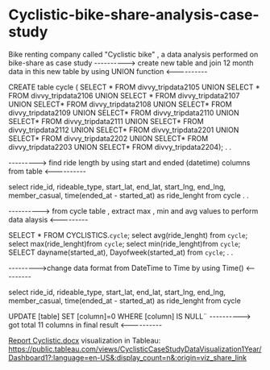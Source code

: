 # Cyclistic-bike-share-analysis-case-study
Bike renting company called "Cyclistic bike" , a data analysis performed on bike-share as case study 
----------> create new table and join 12 month data in this new table by using UNION function  <----------

CREATE table cycle (
SELECT * 
FROM divvy_tripdata2105 
UNION 
SELECT * 
FROM divvy_tripdata2106
UNION 
SELECT * 
FROM divvy_tripdata2107
UNION
SELECT*
FROM divvy_tripdata2108
UNION
SELECT*
FROM divvy_tripdata2109
UNION
SELECT*
FROM divvy_tripdata2110
UNION
SELECT*
FROM divvy_tripdata2111
UNION
SELECT*
FROM divvy_tripdata2112
UNION
SELECT*
FROM divvy_tripdata2201
UNION
SELECT*
FROM divvy_tripdata2202
UNION
SELECT*
FROM divvy_tripdata2203
UNION
SELECT*
FROM divvy_tripdata2204);
.
.

---------> find ride length by using start and ended (datetime) columns from table <----------

select
ride_id, rideable_type, start_lat, end_lat, start_lng, end_lng, member_casual,
time(ended_at - started_at) as ride_lenght
from cycle
.
.

----------> from cycle table , extract max , min and avg values to perform data alaysis <---------

SELECT * FROM CYCLISTICS.`cycle`;
select avg(ride_lenght) from `cycle`;
select max(ride_lenght)from `cycle`;
select min(ride_lenght)from `cycle`;
SELECT dayname(started_at), Dayofweek(started_at) from `cycle`;
.
.

--------->change data format from DateTime to Time by using Time() <---------

select
ride_id, rideable_type, start_lat, end_lat, start_lng, end_lng, member_casual,
time(ended_at - started_at) as ride_lenght
from cycle

UPDATE [table] SET [column]=0 WHERE [column] IS NULL¨ 
----------> got total 11 columns in final result <----------


[Report Cyclistic.docx](https://github.com/ipriyapratapsingh/Cyclistic-bike-share-analysis-case-study/files/8587062/Report.Cyclistic.docx)
visualization in Tableau: https://public.tableau.com/views/CyclisticCaseStudyDataVisualization1Year/Dashboard1?:language=en-US&:display_count=n&:origin=viz_share_link
